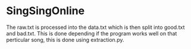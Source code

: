 # SingSingOnline
The raw.txt is processed into the data.txt which is then split into good.txt and bad.txt.
This is done depending if the program works well on that perticular song, this is done using extraction.py.
